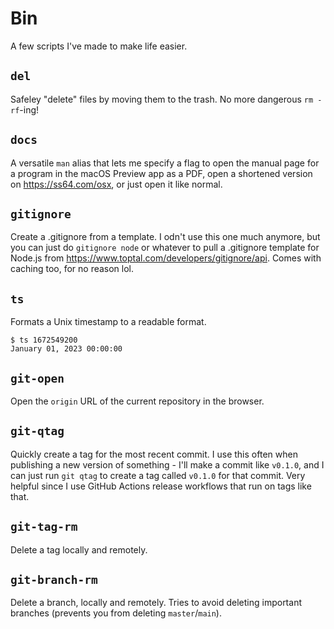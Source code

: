 # Bin

A few scripts I've made to make life easier.

## `del`

Safeley "delete" files by moving them to the trash. No more dangerous `rm -rf`-ing!

## `docs`

A versatile `man` alias that lets me specify a flag to open the manual page for a program in the macOS Preview app as a PDF, open a shortened version on https://ss64.com/osx, or just open it like normal.

## `gitignore`

Create a .gitignore from a template. I odn't use this one much anymore, but you can just do `gitignore node` or whatever to pull a .gitignore template for Node.js from https://www.toptal.com/developers/gitignore/api. Comes with caching too, for no reason lol.

## `ts`

Formats a Unix timestamp to a readable format.

```
$ ts 1672549200
January 01, 2023 00:00:00
```

## `git-open`

Open the `origin` URL of the current repository in the browser.

## `git-qtag`

Quickly create a tag for the most recent commit. I use this often when publishing a new version of something - I'll make a commit like `v0.1.0`, and I can just run `git qtag` to create a tag called `v0.1.0` for that commit. Very helpful since I use GitHub Actions release workflows that run on tags like that.

## `git-tag-rm`

Delete a tag locally and remotely.

## `git-branch-rm`

Delete a branch, locally and remotely. Tries to avoid deleting important branches (prevents you from deleting `master`/`main`).
